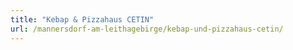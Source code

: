 ```yaml
---
title: "Kebap & Pizzahaus CETIN"
url: /mannersdorf-am-leithagebirge/kebap-und-pizzahaus-cetin/
---
```

